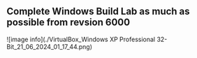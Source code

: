 <h2>Complete Windows Build Lab as much as possible from revsion 6000</h2>

![image info](./VirtualBox_Windows XP Professional 32-Bit_21_06_2024_01_17_44.png)
